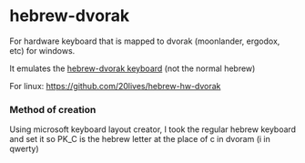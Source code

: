 # hebrew-dvorak
For hardware keyboard that is mapped to dvorak (moonlander, ergodox, etc) for windows.

It emulates the [hebrew-dvorak keyboard](https://heboard.wordpress.com/2012/03/30/%d7%a4%d7%a8%d7%99%d7%a9%d7%aa-%d7%9e%d7%a7%d7%9c%d7%93%d7%aa-dvorak-%d7%a2%d7%91%d7%a8%d7%99%d7%aa/) (not the normal hebrew)

For linux: https://github.com/20lives/hebrew-hw-dvorak

### Method of creation
Using microsoft keyboard layout creator, I took the regular hebrew keyboard and set it so PK_C is the hebrew letter at the place of c in dvoram (i in qwerty)
